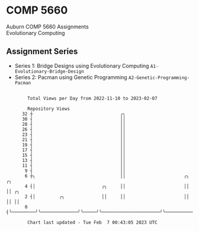 # COMP 5660
Auburn COMP 5660 Assignments  
Evolutionary Computing

## Assignment Series
- Series 1: Bridge Designs using Evolutionary Computing `A1-Evolutionary-Bridge-Design`
- Series 2: Pacman using Genetic Programming `A2-Genetic-Programming-Pacman`

```

        Total Views per Day from 2022-11-10 to 2023-02-07

        Repository Views
      32 ┼                                 ╭╮
      30 ┤                                 ││
      28 ┤                                 ││
      26 ┤                                 ││
      23 ┤                                 ││
      21 ┤                                 ││
      19 ┤                                 ││
      17 ┤                                 ││
      15 ┤                                 ││
      13 ┤                                 ││
      11 ┤                                 ││
       9 ┤                                 ││
       6 ┼╮                                ││                      ╭╮               ╭╮
       4 ┤│                         ╭╮     ││                      ││               ││ ╭╮
       2 ┤│         ╭╮              ││     ││                      ││               ││ ││
       0 ┤╰─────────╯╰──────────────╯╰─────╯╰──────────────────────╯╰───────────────╯╰─╯╰──────────

        Chart last updated - Tue Feb  7 00:43:05 2023 UTC
        
```
